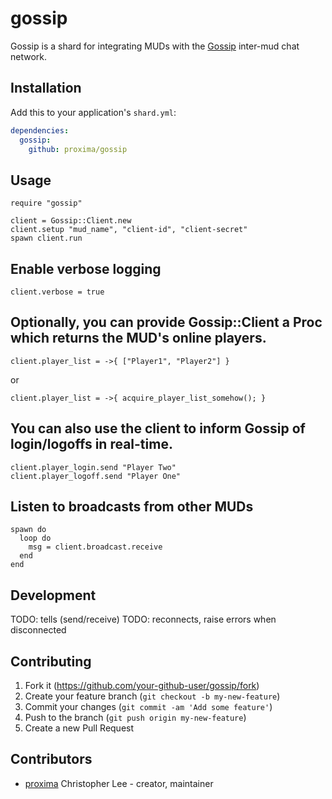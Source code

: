# gossip

Gossip is a shard for integrating MUDs with the [Gossip](https://gossip.haus/) inter-mud chat network.

## Installation

Add this to your application's `shard.yml`:

```yaml
dependencies:
  gossip:
    github: proxima/gossip
```

## Usage

```crystal
require "gossip"

client = Gossip::Client.new
client.setup "mud_name", "client-id", "client-secret"
spawn client.run
```

## Enable verbose logging

```crystal
client.verbose = true
```

## Optionally, you can provide Gossip::Client a Proc which returns the MUD's online players. 

```crystal
client.player_list = ->{ ["Player1", "Player2"] }
```

or

```crystal
client.player_list = ->{ acquire_player_list_somehow(); }
```

## You can also use the client to inform Gossip of login/logoffs in real-time.

```crystal
client.player_login.send "Player Two"
client.player_logoff.send "Player One"
```

## Listen to broadcasts from other MUDs

```crystal
spawn do
  loop do
    msg = client.broadcast.receive
  end
end
```

## Development

TODO: tells (send/receive)
TODO: reconnects, raise errors when disconnected

## Contributing

1. Fork it (<https://github.com/your-github-user/gossip/fork>)
2. Create your feature branch (`git checkout -b my-new-feature`)
3. Commit your changes (`git commit -am 'Add some feature'`)
4. Push to the branch (`git push origin my-new-feature`)
5. Create a new Pull Request

## Contributors

- [proxima](https://github.com/proxima) Christopher Lee - creator, maintainer
